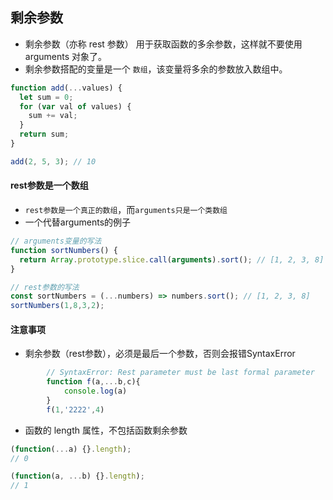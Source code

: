 ## 剩余参数
* 剩余参数（亦称 rest 参数） 用于获取函数的多余参数，这样就不要使用 arguments 对象了。
* 剩余参数搭配的变量是一个 `数组`，该变量将多余的参数放入数组中。
```javascript
function add(...values) {
  let sum = 0;
  for (var val of values) {
    sum += val;
  }
  return sum;
}

add(2, 5, 3); // 10
```

#### rest参数是一个数组
* `rest参数是一个真正的数组`，而`arguments只是一个类数组`
* 一个代替arguments的例子
```javascript
// arguments变量的写法
function sortNumbers() {
  return Array.prototype.slice.call(arguments).sort(); // [1, 2, 3, 8]
}

// rest参数的写法
const sortNumbers = (...numbers) => numbers.sort(); // [1, 2, 3, 8]
sortNumbers(1,8,3,2);
```

#### 注意事项
* 剩余参数（rest参数），必须是最后一个参数，否则会报错SyntaxError
```javascript
        // SyntaxError: Rest parameter must be last formal parameter
        function f(a,...b,c){
            console.log(a)
        }
        f(1,'2222',4)
```
* 函数的 length 属性，不包括函数剩余参数
```javascript
(function(...a) {}.length);
// 0
```
```javascript
(function(a, ...b) {}.length);
// 1
```
